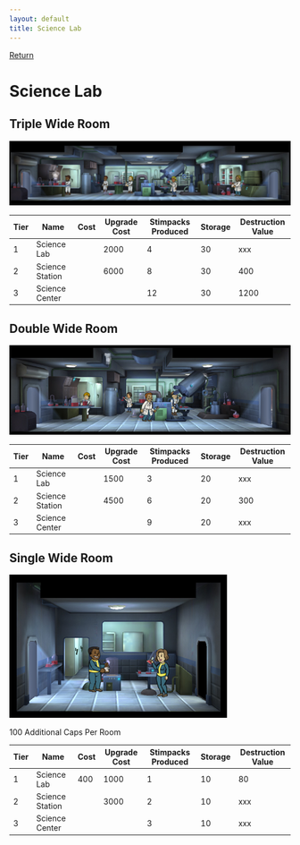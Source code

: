 ```yaml
---
layout: default
title: Science Lab
---
```

[Return](../index.html)

Science Lab
===========

## Triple Wide Room

![Science Center](img/t3images/triplesciencecenter.jpg)

Tier | Name | Cost | Upgrade Cost | Stimpacks Produced | Storage | Destruction Value
------|------|------|------|------|------|------
1 | Science Lab | | 2000 | 4 | 30 | xxx
2 | Science Station | | 6000 | 8 | 30 | 400
3 | Science Center | | | 12 | 30 | 1200

## Double Wide Room

![Science Center](img/t3images/doublesciencecenter.jpg)

Tier | Name | Cost | Upgrade Cost | Stimpacks Produced | Storage | Destruction Value
------|------|------|------|------|------|------
1 | Science Lab | | 1500 | 3 | 20 | xxx
2 | Science Station | | 4500 | 6 | 20 | 300
3 | Science Center | | | 9 | 20 | xxx

## Single Wide Room

![Science Lab](img/t1images/singlesciencelab.jpg)

100 Additional Caps Per Room

Tier | Name | Cost | Upgrade Cost | Stimpacks Produced | Storage | Destruction Value
------|------|------|------|------|------|------
1 | Science Lab | 400 | 1000 | 1 | 10 | 80
2 | Science Station | | 3000 | 2 | 10 | xxx
3 | Science Center | | | 3 | 10 | xxx
